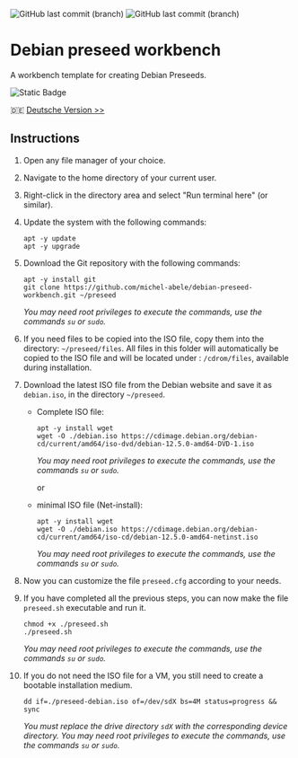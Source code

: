 ![GitHub last commit (branch)](https://img.shields.io/github/last-commit/michel-abele/debian-preseed-workbench/main?logo=github&label=last%20commit%3A%20main)
![GitHub last commit (branch)](https://img.shields.io/github/last-commit/michel-abele/debian-preseed-workbench/work?logo=github&label=last%20commit%3A%20work)

# Debian preseed workbench
A workbench template for creating Debian Preseeds.

![Static Badge](https://img.shields.io/badge/12-logo?logo=Debian&logoColor=%23ffffff&label=Debian&color=%23A81D33)

:de: [Deutsche Version >>](https://github.com/michel-abele/debian-preseed-workbench/blob/main/readme.de.md)

## Instructions

1. Open any file manager of your choice.

1. Navigate to the home directory of your current user.

1. Right-click in the directory area and select "Run terminal here" (or similar).

1. Update the system with the following commands:
   ```shell
   apt -y update
   apt -y upgrade
   ```

1. Download the Git repository with the following commands:
   ```shell
   apt -y install git
   git clone https://github.com/michel-abele/debian-preseed-workbench.git ~/preseed
   ```
   _You may need root privileges to execute the commands, use the commands `su` or `sudo`._

1. If you need files to be copied into the ISO file, copy them into the directory: `~/preseed/files`. All files in this folder will automatically be copied to the ISO file and will be located under : `/cdrom/files`, available during installation.

1. Download the latest ISO file from the Debian website and save it as `debian.iso`, in the directory `~/preseed`.

   - Complete ISO file:
     ```shell
     apt -y install wget
     wget -O ./debian.iso https://cdimage.debian.org/debian-cd/current/amd64/iso-dvd/debian-12.5.0-amd64-DVD-1.iso
     ```
     _You may need root privileges to execute the commands, use the commands `su` or `sudo`._

     or

   - minimal ISO file (Net-install):
     ```shell
     apt -y install wget
     wget -O ./debian.iso https://cdimage.debian.org/debian-cd/current/amd64/iso-cd/debian-12.5.0-amd64-netinst.iso
     ```
     _You may need root privileges to execute the commands, use the commands `su` or `sudo`._

1. Now you can customize the file `preseed.cfg` according to your needs.

1. If you have completed all the previous steps, you can now make the file `preseed.sh` executable and run it.
   ```shell
   chmod +x ./preseed.sh
   ./preseed.sh
   ```
   _You may need root privileges to execute the commands, use the commands `su` or `sudo`._

1. If you do not need the ISO file for a VM, you still need to create a bootable installation medium.
   ```shell
   dd if=./preseed-debian.iso of=/dev/sdX bs=4M status=progress && sync
   ```
   _You must replace the drive directory `sdX` with the corresponding device directory._
   _You may need root privileges to execute the commands, use the commands `su` or `sudo`._
